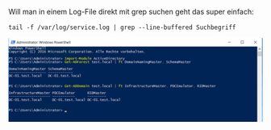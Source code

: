 Will man in einem Log-File direkt mit grep suchen geht das super einfach:

```console
tail -f /var/log/service.log | grep --line-buffered Suchbegriff
```
![grep mit tail](https://github.com/friedlandreas/Guides/blob/cd8afd8caed399352b2302bcccf044cdd3bf5f18/images/FMSO-01.png)
